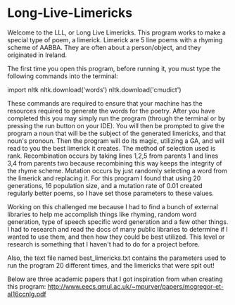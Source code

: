 # Long-Live-Limericks

Welcome to the LLL, or Long Live Limericks. This program works to make a special type of poem, a limerick. Limerick are 5 line poems with a 
rhyming scheme of AABBA. They are often about a person/object, and they originated in Ireland.

The first time you open this program, before running it, you must type the following commands into the terminal:

import nltk
nltk.download('words')
nltk.download('cmudict')

These commands are required to ensure that your machine has the resources required to generate the words for the poetry. After you have completed this
you may simply run the program (through the terminal or by pressing the run button on your IDE). You will then be prompted to give the program a 
noun that will be the subject of the generated limericks, and that noun's pronoun. Then the program will do its magic, utilizing a GA, and will
read to you the best limerick it creates. The method of selection used is rank. Recombination occurs by taking lines 1,2,5 from parents 1 and lines 3,4 from parents two because recombining this way keeps the integrity of the rhyme scheme. Mutation occurs by just randomly selecting a word from the limerick and replacing it. For this program I found that using 20 generations, 16 population size, and a mutation rate of 0.01 created regularly better poems, so I have set those parameters to these values.

Working on this challenged me because I had to find a bunch of external libraries to help me accomplish things like rhyming, random word generation, type of speech specific word generation and a few other things. I had to research and read the docs of many public libraries to determine if I wanted to use them, and then how they could be best utilized. This level or research is something that I haven't had to do for a project before.

Also, the text file named best_limericks.txt contains the parameters used to run the program 20 different times, and the limericks that were spit out!

Below are three academic papers that I got inspiration from when creating this program:
http://www.eecs.qmul.ac.uk/~mpurver/papers/mcgregor-et-al16ccnlg.pdf
